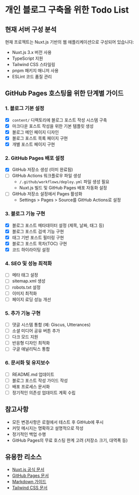 # 개인 블로그 구축을 위한 Todo List

## 현재 서버 구성 분석
현재 프로젝트는 Nuxt.js 기반의 웹 애플리케이션으로 구성되어 있습니다:
- Nuxt.js 3.x 버전 사용
- TypeScript 지원
- Tailwind CSS 스타일링
- pnpm 패키지 매니저 사용
- ESLint 코드 품질 관리

## GitHub Pages 호스팅을 위한 단계별 가이드

### 1. 블로그 기본 설정
- [x] `content/` 디렉토리에 블로그 포스트 작성 시스템 구축
- [x] 마크다운 포스트 작성을 위한 기본 템플릿 생성
- [x] 블로그 메인 페이지 디자인
- [x] 블로그 포스트 목록 페이지 구현
- [x] 개별 포스트 페이지 구현

### 2. GitHub Pages 배포 설정
- [x] GitHub 저장소 생성 (이미 완료됨)
- [ ] GitHub Actions 워크플로우 파일 생성
  - `/.github/workflows/deploy.yml` 파일 생성 필요
  - Nuxt.js 빌드 및 GitHub Pages 배포 자동화 설정
- [ ] GitHub 저장소 설정에서 Pages 활성화
  - Settings > Pages > Source를 GitHub Actions로 설정

### 3. 블로그 기능 구현
- [x] 블로그 포스트 메타데이터 설정 (제목, 날짜, 태그 등)
- [x] 블로그 포스트 검색 기능 구현
- [x] 태그 기반 포스트 필터링 구현
- [x] 블로그 포스트 목차(TOC) 구현
- [x] 코드 하이라이팅 설정

### 4. SEO 및 성능 최적화
- [ ] 메타 태그 설정
- [ ] sitemap.xml 생성
- [ ] robots.txt 설정
- [ ] 이미지 최적화
- [ ] 페이지 로딩 성능 개선

### 5. 추가 기능 구현
- [ ] 댓글 시스템 통합 (예: Giscus, Utterances)
- [ ] 소셜 미디어 공유 버튼 추가
- [ ] 다크 모드 지원
- [ ] 반응형 디자인 최적화
- [ ] 구글 애널리틱스 통합

### 6. 문서화 및 유지보수
- [ ] README.md 업데이트
- [ ] 블로그 포스트 작성 가이드 작성
- [ ] 배포 프로세스 문서화
- [ ] 정기적인 의존성 업데이트 계획 수립

## 참고사항
- 모든 변경사항은 로컬에서 테스트 후 GitHub에 푸시
- 커밋 메시지는 명확하고 설명적으로 작성
- 정기적인 백업 수행
- GitHub Pages의 무료 호스팅 한계 고려 (저장소 크기, 대역폭 등)

## 유용한 리소스
- [Nuxt.js 공식 문서](https://nuxt.com/docs)
- [GitHub Pages 문서](https://docs.github.com/en/pages)
- [Markdown 가이드](https://www.markdownguide.org/)
- [Tailwind CSS 문서](https://tailwindcss.com/docs) 